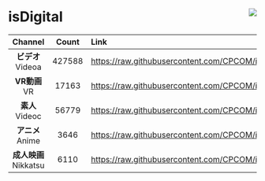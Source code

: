 # isDigital <img align="right" src="https://img.shields.io/github/last-commit/CPCOM/isDigital"/>  
  
| Channel | Count | Link |  
| :-----: | :---: | :--- |  
|**ビデオ**<br />Videoa | 427588 | https://raw.githubusercontent.com/CPCOM/isDigital/main/Videoa.txt |  
|**VR動画**<br />VR | 17163 | https://raw.githubusercontent.com/CPCOM/isDigital/main/VR.txt |  
|**素人**<br />Videoc | 56779 | https://raw.githubusercontent.com/CPCOM/isDigital/main/Videoc.txt |  
|**アニメ**<br />Anime | 3646 | https://raw.githubusercontent.com/CPCOM/isDigital/main/Anime.txt |  
|**成人映画**<br />Nikkatsu | 6110 | https://raw.githubusercontent.com/CPCOM/isDigital/main/Nikkatsu.txt |  